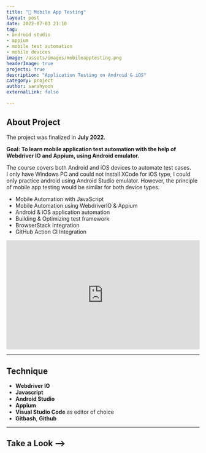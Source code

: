 ```yaml
---
title: "📱 Mobile App Testing" 
layout: post
date: 2022-07-03 21:10
tag: 
- android studio
- appium
- mobile test automation
- mobile devices
image: /assets/images/mobileapptesting.png
headerImage: true
projects: true
description: "Application Testing on Android & iOS"
category: project
author: sarahyoon
externalLink: false

---
```


<!-- [Screenshot](/assets/images/jekyll.png) -->

## About Project

The project was finalized in **July 2022**.

**Goal: To learn mobile application test automation with the help of Webdriver IO and Appium, using Android emulator.**

The course covers both Android and iOS devices to automate test cases.
<br>I only have Windows PC and could not install XCode for iOS type, I could only practice android using Android Studio emulator. However, the principle of mobile app testing would be similar for both device types. 

- Mobile Automation with JavaScript
- Mobile Automation using WebdriverIO & Appium
-  Android & iOS application automation
-  Building & Optimizing test framework
-  BrowserStack Integration
-  GitHub Action CI Integration

<div style="padding:56.25% 0 0 0;position:relative;"><iframe src="https://player.vimeo.com/video/727446219?h=cdb901cb6b&amp;badge=0&amp;autopause=0&amp;player_id=0&amp;app_id=58479" frameborder="0" allow="autoplay; fullscreen; picture-in-picture" allowfullscreen style="position:absolute;top:0;left:0;width:100%;height:100%;" title="2022, 5:44:16 PM (Copy)"></iframe></div><script src="https://player.vimeo.com/api/player.js"></script>


---


## Technique

- **Webdriver IO**
- **Javascript**
- **Android Studio** 
- **Appium** 
- **Visual Studio Code** as editor of choice
- **Gitbash**, **Github**


---

## Take a Look -->

<!-- [Go to Git Repository](https://github.com/morgenstern89/morgenstern89.github.io.git)  -->
